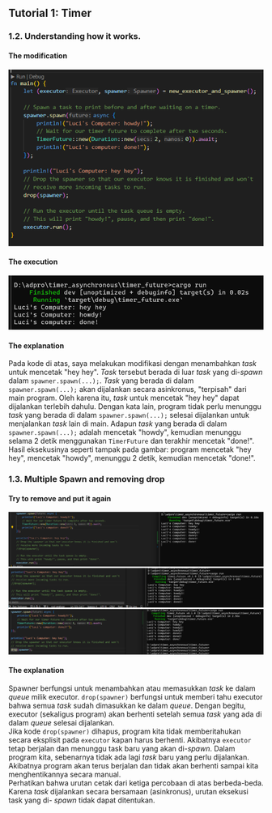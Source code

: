 ## Tutorial 1: Timer
### 1.2. Understanding how it works.
#### The modification
![modication in main](documentation/heyhey.png)
#### The execution
![execution 1.2](documentation/heyheyprint.png)
#### The explanation
Pada kode di atas, saya melakukan modifikasi dengan menambahkan _task_ untuk mencetak "hey hey". _Task_ tersebut berada di luar _task_ yang di-_spawn_ dalam `spawner.spawn(...);`. _Task_ yang berada di dalam `spawner.spawn(...);` akan dijalankan secara asinkronus, "terpisah" dari main program. Oleh karena itu, _task_ untuk mencetak "hey hey" dapat dijalankan terlebih dahulu. Dengan kata lain, program tidak perlu menunggu _task_ yang berada di dalam `spawner.spawn(...);` selesai dijalankan untuk menjalankan _task_ lain di main. Adapun _task_ yang berada di dalam `spawner.spawn(...);` adalah mencetak "howdy", kemudian menunggu selama 2 detik menggunakan `TimerFuture` dan terakhir mencetak "done!". Hasil eksekusinya seperti tampak pada gambar: program mencetak "hey hey", mencetak "howdy", menunggu 2 detik, kemudian mencetak "done!".
### 1.3. Multiple Spawn and removing drop
#### Try to remove and put it again
![first removal](documentation/removedropspawner1.png)
![second removal](documentation/removedropspawner2.png)
![put the drop spawner back](documentation/dropspawner.png)
#### The explanation
Spawner berfungsi untuk menambahkan atau memasukkan _task_ ke dalam _queue_ milik executor. `drop(spawner)` berfungsi untuk memberi tahu executor bahwa semua _task_ sudah dimasukkan ke dalam _queue_. Dengan begitu, executor (sekaligus program) akan berhenti setelah semua _task_ yang ada di dalam _queue_ selesai dijalankan. <br>
Jika kode `drop(spawner)` dihapus, program kita tidak memberitahukan secara eksplisit pada `executor` kapan harus berhenti. Akibatnya `executor` tetap berjalan dan menunggu task baru yang akan di-_spawn_. Dalam program kita, sebenarnya tidak ada lagi _task_ baru yang perlu dijalankan. Akibatnya program akan terus berjalan dan tidak akan berhenti sampai kita menghentikannya secara manual. <br>
Perhatikan bahwa urutan cetak dari ketiga percobaan di atas berbeda-beda. Karena _task_ dijalankan secara bersamaan (asinkronus), urutan eksekusi task yang di- _spawn_ tidak dapat ditentukan.